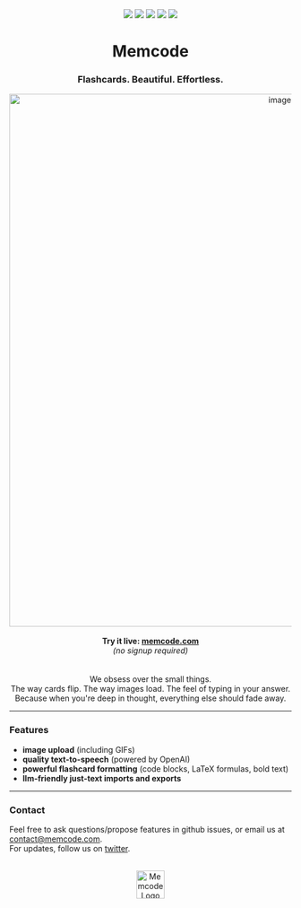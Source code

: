 <div align="center">
  <a href="http://memcode.com" title="Website memcode.com"><img src="https://img.shields.io/website-up-down-green-red/http/shields.io.svg"/></a>
  <a href="https://GitHub.com/Naereen/lakesare/memcode/contributors/" title="GitHub contributors"><img src="https://img.shields.io/github/contributors/lakesare/memcode"/></a>
  <a href="https://github.com/lakesare/memcode/blob/master/LICENSE" title="GitHub license"><img src="https://img.shields.io/github/license/Naereen/StrapDown.js.svg"/></a>
  <a href="https://reactjs.org/docs/how-to-contribute.html#your-first-pull-request" title="PRs welcome"><img src="https://img.shields.io/badge/PRs-welcome-brightgreen.svg"/></a>
  <a href="https://patreon.com/memcode" title="Donate to Memcode project using Patreon"><img src="https://img.shields.io/badge/patreon-donate-yellow.svg"/></a>
</div>

<h1 align="center">
  Memcode
</h1>

<h3 align="center">
  Flashcards. Beautiful. Effortless.
</h3>

<div align="center">
  <img width="950" alt="image" src="https://github.com/user-attachments/assets/c8ac293e-6890-4572-bb78-bf3ce2c248a2" />
</div>
<br/>
<div align="center">
  <b>Try it live: <a href="https://www.memcode.com/courses/32019/review/simulated">memcode.com</a></b><br/> <i>(no signup required)</i>
</div>
<br/>
<br/>


<div align="center">
We obsess over the small things.<br/>The way cards flip. The way images load. The feel of typing in your answer.<br/>
  Because when you're deep in thought, everything else should fade away.
</div>

___

### Features

- **image upload** (including GIFs)
- **quality text-to-speech** (powered by OpenAI)
- **powerful flashcard formatting** (code blocks, LaTeX formulas, bold text)
- **llm-friendly just-text imports and exports**

___

### Contact

Feel free to ask questions/propose features in github issues, or email us at contact@memcode.com.  
For updates, follow us on [twitter](https://twitter.com/memcodeapp).  


<br/>
<div align="center">
  <img width="50px" src="https://user-images.githubusercontent.com/7578559/154219522-280c4f96-4e3d-45e9-9beb-671b339b3f92.png" alt="Memcode Logo"/>
</div>
